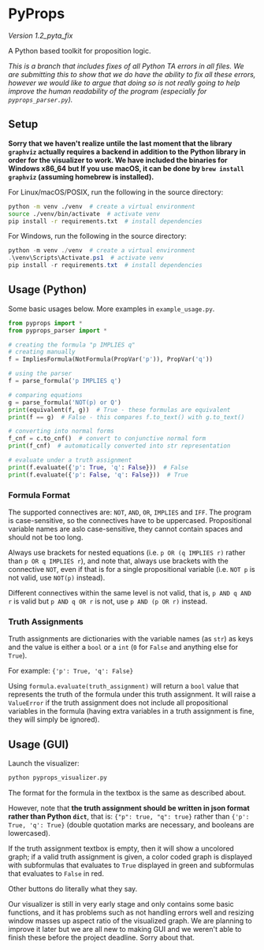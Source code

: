 # PyProps
*Version 1.2_pyta_fix*

A Python based toolkit for proposition logic.

*This is a branch that includes fixes of all Python TA errors in all files. We are submitting this to show that we do have the ability to fix all these errors, however we would like to argue that doing so is not really going to help improve the human readability of the program (especially for `pyprops_parser.py`).*

## Setup
**Sorry that we haven't realize untile the last moment that the library `graphviz` actually requires a backend in addition to the Python library in order for the visualizer to work. We have included the binaries for Windows x86_64 but If you use macOS, it can be done by `brew install graphviz` (assuming homebrew is installed).**


For Linux/macOS/POSIX, run the following in the source directory:
```sh
python -m venv ./venv  # create a virtual environment
source ./venv/bin/activate  # activate venv
pip install -r requirements.txt  # install dependencies
```

For Windows, run the following in the source directory:
```powershell
python -m venv ./venv  # create a virtual environment
.\venv\Scripts\Activate.ps1  # activate venv
pip install -r requirements.txt  # install dependencies
```
<!-- If the visualizer does not work, uncomment the relevant lines at beginning of `pyprops_visualizer.py`. -->


## Usage (Python)
Some basic usages below. More examples in `example_usage.py`.
```py
from pyprops import *
from pyprops_parser import *

# creating the formula "p IMPLIES q"
# creating manually
f = ImpliesFormula(NotFormula(PropVar('p')), PropVar('q'))

# using the parser
f = parse_formula('p IMPLIES q')

# comparing equations
g = parse_formula('NOT(p) or Q')
print(equivalent(f, g))  # True - these formulas are equivalent
print(f == g)  # False - this compares f.to_text() with g.to_text()

# converting into normal forms
f_cnf = c.to_cnf()  # convert to conjunctive normal form
print(f_cnf)  # automatically converted into str representation

# evaluate under a truth assignment
print(f.evaluate({'p': True, 'q': False}))  # False
print(f.evaluate({'p': False, 'q': False}))  # True
```

### Formula Format
The supported connectives are: `NOT`, `AND`, `OR`, `IMPLIES` and `IFF`. The program is case-sensitive, so the connectives have to be uppercased. Propositional variable names are aslo case-sensitive, they cannot contain spaces and should not be too long.

Always use brackets for nested equations (i.e. `p OR (q IMPLIES r)` rather than `p OR q IMPLIES r`), and note that, always use brackets with the connective `NOT`, even if that is for a single propositional variable (i.e. `NOT p` is not valid, use `NOT(p)` instead).

Different connectives within the same level is not valid, that is, `p AND q AND r` is valid but `p AND q OR r` is not, use `p AND (p OR r)` instead.

### Truth Assignments
Truth assignments are dictionaries with the variable names (as `str`) as keys and the value is either a `bool` or a `int` (`0` for `False` and anything else for `True`).

For example: `{'p': True, 'q': False}`

Using `formula.evaluate(truth_assignment)` will return a `bool` value that represents the truth of the formula under this truth assignment. It will raise a `ValueError` if the truth assignment does not include all propositional variables in the formula (having extra variables in a truth assignment is fine, they will simply be ignored).


## Usage (GUI)
Launch the visualizer:
```sh
python pyprops_visualizer.py
```
The format for the formula in the textbox is the same as described about.

However, note that **the truth assignment should be written in json format rather than Python `dict`**, that is: `{"p": true, "q": true}` rather than `{'p': True, 'q': True}` (double quotation marks are necessary, and booleans are lowercased).

If the truth assignment textbox is empty, then it will show a uncolored graph; if a valid truth assignment is given, a color coded graph is displayed with subformulas that evaluates to `True` displayed in green and subformulas that evaluates to `False` in red.

Other buttons do literally what they say.

Our visualizer is still in very early stage and only contains some basic functions, and it has problems such as not handling errors well and resizing window masses up aspect ratio of the visualized graph. We are planning to improve it later but we are all new to making GUI and we weren't able to finish these before the project deadline. Sorry about that.
